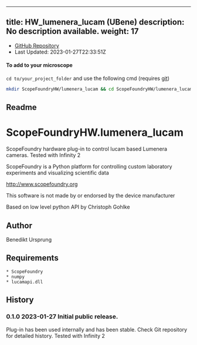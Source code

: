 
---
title: HW_lumenera_lucam (UBene)
description: No description available.
weight: 17
---
- [GitHub Repository](https://github.com/UBene/HW_lumenera_lucam)
- Last Updated: 2023-01-27T22:33:51Z

#### To add to your microscope 

`cd to/your_project_folder` and use the following cmd (requires [git](/docs/100_development/20_git/))

```bash
mkdir ScopeFoundryHW/lumenera_lucam && cd ScopeFoundryHW/lumenera_lucam && git init --initial-branch=main && git remote add upstream_UBene https://github.com/UBene/HW_lumenera_lucam && git pull upstream_UBene main && cd ../..
```

## Readme
ScopeFoundryHW.lumenera_lucam
=============================

ScopeFoundry hardware plug-in to control lucam based Lumenera cameras. Tested with Infinity 2


ScopeFoundry is a Python platform for controlling custom laboratory 
experiments and visualizing scientific data

<http://www.scopefoundry.org>

This software is not made by or endorsed by the device manufacturer

Based on low level python API by Christoph Gohlke 

Author
----------

Benedikt Ursprung 

Requirements
------------

	* ScopeFoundry
	* numpy
	* lucamapi.dll
	
	
History
--------

### 0.1.0	2023-01-27	Initial public release.

Plug-in has been used internally and has been stable.
Check Git repository for detailed history. Tested with Infinity 2

